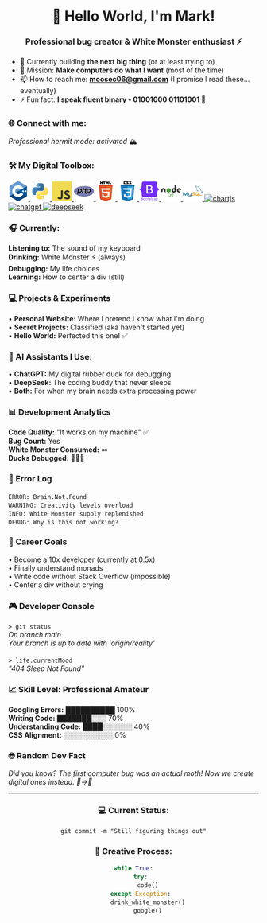 <h1 align="center">👋 Hello World, I'm Mark!</h1>
<h3 align="center">Professional bug creator & White Monster enthusiast ⚡</h3>

- 🚀 Currently building **the next big thing** (or at least trying to)
- 🎯 Mission: **Make computers do what I want** (most of the time)
- 📫 How to reach me: **moosec06@gmail.com** (I promise I read these... eventually)
- ⚡ Fun fact: **I speak fluent binary - 01001000 01101001 👋**

<h3 align="left">🌐 Connect with me:</h3>
<p align="left">
  <i>Professional hermit mode: activated</i> 🏔️
</p>

<h3 align="left">🛠️ My Digital Toolbox:</h3>
<p align="left"> 
  <a href="https://www.w3schools.com/cpp/" target="_blank" rel="noreferrer"> <img src="https://raw.githubusercontent.com/devicons/devicon/master/icons/cplusplus/cplusplus-original.svg" alt="cplusplus" width="40" height="40"/> </a> 
  <a href="https://www.python.org" target="_blank" rel="noreferrer"> <img src="https://raw.githubusercontent.com/devicons/devicon/master/icons/python/python-original.svg" alt="python" width="40" height="40"/> </a> 
  <a href="https://developer.mozilla.org/en-US/docs/Web/JavaScript" target="_blank" rel="noreferrer"> <img src="https://raw.githubusercontent.com/devicons/devicon/master/icons/javascript/javascript-original.svg" alt="javascript" width="40" height="40"/> </a> 
  <a href="https://www.php.net" target="_blank" rel="noreferrer"> <img src="https://raw.githubusercontent.com/devicons/devicon/master/icons/php/php-original.svg" alt="php" width="40" height="40"/> </a> 
  <a href="https://www.w3.org/html/" target="_blank" rel="noreferrer"> <img src="https://raw.githubusercontent.com/devicons/devicon/master/icons/html5/html5-original-wordmark.svg" alt="html5" width="40" height="40"/> </a> 
  <a href="https://www.w3schools.com/css/" target="_blank" rel="noreferrer"> <img src="https://raw.githubusercontent.com/devicons/devicon/master/icons/css3/css3-original-wordmark.svg" alt="css3" width="40" height="40"/> </a> 
  <a href="https://getbootstrap.com" target="_blank" rel="noreferrer"> <img src="https://raw.githubusercontent.com/devicons/devicon/master/icons/bootstrap/bootstrap-plain-wordmark.svg" alt="bootstrap" width="40" height="40"/> </a> 
  <a href="https://nodejs.org" target="_blank" rel="noreferrer"> <img src="https://raw.githubusercontent.com/devicons/devicon/master/icons/nodejs/nodejs-original-wordmark.svg" alt="nodejs" width="40" height="40"/> </a> 
  <a href="https://www.mysql.com/" target="_blank" rel="noreferrer"> <img src="https://raw.githubusercontent.com/devicons/devicon/master/icons/mysql/mysql-original-wordmark.svg" alt="mysql" width="40" height="40"/> </a> 
  <a href="https://www.chartjs.org" target="_blank" rel="noreferrer"> <img src="https://www.chartjs.org/media/logo-title.svg" alt="chartjs" width="40" height="40"/> </a> 
  <a href="https://openai.com/chatgpt" target="_blank" rel="noreferrer"> <img src="https://upload.wikimedia.org/wikipedia/commons/0/04/ChatGPT_logo.svg" alt="chatgpt" width="40" height="40"/> </a> 
  <a href="https://www.deepseek.com" target="_blank" rel="noreferrer"> <img src="https://avatars.githubusercontent.com/u/125704986" alt="deepseek" width="40" height="40"/> </a> 
</p>

<h3 align="left">🎧 Currently:</h3>
<p align="left">
  <strong>Listening to:</strong> The sound of my keyboard <br>
  <strong>Drinking:</strong> White Monster ⚡ (always) <br>
  <strong>Debugging:</strong> My life choices <br>
  <strong>Learning:</strong> How to center a div (still) <br>
</p>

<h3 align="left">💻 Projects & Experiments</h3>
<p align="left">
  • <strong>Personal Website:</strong> Where I pretend I know what I'm doing <br>
  • <strong>Secret Projects:</strong> Classified (aka haven't started yet) <br>
  • <strong>Hello World:</strong> Perfected this one! ✅ <br>
</p>

<h3 align="left">🤖 AI Assistants I Use:</h3>
<p align="left">
  • <strong>ChatGPT:</strong> My digital rubber duck for debugging <br>
  • <strong>DeepSeek:</strong> The coding buddy that never sleeps <br>
  • <strong>Both:</strong> For when my brain needs extra processing power <br>
</p>

<h3 align="left">📊 Development Analytics</h3>
<p align="left">
  <strong>Code Quality:</strong> "It works on my machine" ✅ <br>
  <strong>Bug Count:</strong> Yes <br>
  <strong>White Monster Consumed:</strong> ∞ <br>
  <strong>Ducks Debugged:</strong> 🦆🦆🦆 <br>
</p>

<h3 align="left">🚨 Error Log</h3>
<p align="left">
  <code>ERROR: Brain.Not.Found</code><br>
  <code>WARNING: Creativity levels overload</code><br>
  <code>INFO: White Monster supply replenished</code><br>
  <code>DEBUG: Why is this not working?</code><br>
</p>

<h3 align="left">🎯 Career Goals</h3>
<p align="left">
  • Become a 10x developer (currently at 0.5x) <br>
  • Finally understand monads <br>
  • Write code without Stack Overflow (impossible) <br>
  • Center a div without crying <br>
</p>

<h3 align="left">🎮 Developer Console</h3>
<p align="left">
  <code>> git status</code><br>
  <em>On branch main</em><br>
  <em>Your branch is up to date with 'origin/reality'</em><br>
  <br>
  <code>> life.currentMood</code><br>
  <em>"404 Sleep Not Found"</em><br>
</p>

<h3 align="left">📈 Skill Level: Professional Amateur</h3>
<p align="left">
  <strong>Googling Errors:</strong> ██████████ 100% <br>
  <strong>Writing Code:</strong> ███████░░░ 70% <br>
  <strong>Understanding Code:</strong> ████░░░░░░ 40% <br>
  <strong>CSS Alignment:</strong> ░░░░░░░░░░ 0% <br>
</p>

<h3 align="left">🤓 Random Dev Fact</h3>
<p align="left">
  <em>Did you know? The first computer bug was an actual moth! 
  Now we create digital ones instead. 🐛→🐞</em>
</p>

---

<div align="center">
  
  ### 💻 **Current Status:** 
  `git commit -m "Still figuring things out"`
  
  ### 🎨 **Creative Process:**
  ```python
  while True:
      try:
          code()
      except Exception:
          drink_white_monster()
          google()
